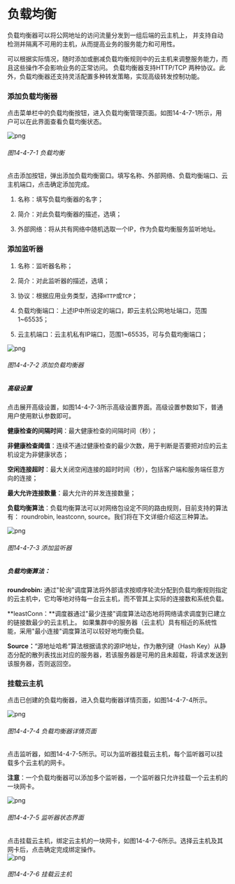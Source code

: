 # 负载均衡

负载均衡器可以将公网地址的访问流量分发到一组后端的云主机上， 并支持自动检测并隔离不可用的主机，从而提高业务的服务能力和可用性。

可以根据实际情况，随时添加或删减负载均衡规则中的云主机来调整服务能力，而且这些操作不会影响业务的正常访问。 负载均衡器支持HTTP/TCP 两种协议。此外，负载均衡器还支持灵活配置多种转发策略，实现高级转发控制功能。

### 添加负载均衡器

点击菜单栏中的负载均衡按钮，进入负载均衡管理页面。如图14-4-7-1所示，用户可以在此界面查看负载均衡状态。

![png](../images/14-4-7-1.png "图14-4-7-1 负载均衡")

###### 图14-4-7-1  负载均衡

点击添加按钮，弹出添加负载均衡窗口。填写名称、外部网络、负载均衡端口、云主机端口，点击确定添加完成。

1. 名称：填写负载均衡器的名字；

2. 简介：对此负载均衡器的描述，选填；

3. 外部网络：将从共有网络中随机选取一个IP，作为负载均衡服务监听地址。

### 添加监听器

1. 名称：监听器名称；

2. 简介：对此监听器的描述，选填；

3. 协议：根据应用业务类型，选择`HTTP`或`TCP`；

4. 负载均衡端口：上述IP中所设定的端口，即云主机公网地址端口，范围1~65535；

5. 云主机端口：云主机私有IP端口，范围1~65535，可与负载均衡端口；

![png](../images/14-4-7-2.png "图14-4-7-2 添加负载均衡器")

###### 图14-4-7-2  添加负载均衡器

##### 高级设置

点击展开高级设置，如图14-4-7-3所示高级设置界面。高级设置参数如下，普通用户使用默认参数即可。

**健康检查的间隔时间**：最大健康检查的间隔时间（秒）；

**非健康检查阈值**：连续不通过健康检查的最少次数，用于判断是否要把对应的云主机设定为非健康状态；

**空闲连接超时**：最大关闭空闲连接的超时时间（秒），包括客户端和服务端任意方向的连接；

**最大允许连接数量**：最大允许的并发连接数量；

**负载均衡算法**：负载均衡算法可以对网络包设定不同的路由规则，目前支持的算法有： roundrobin, leastconn, source。我们将在下文详细介绍这三种算法。

![png](../images/14-4-7-3.png "图14-4-7-3 添加监听器")

###### 图14-4-7-3  添加监听器

##### 负载均衡算法：

**roundrobin:** 通过"轮询"调度算法将外部请求按顺序轮流分配到负载均衡规则指定的云主机中，它均等地对待每一台云主机，而不管其上实际的连接数和系统负载。

**leastConn：**调度器通过"最少连接"调度算法动态地将网络请求调度到已建立的链接数最少的云主机上。 如果集群中的服务器（云主机）具有相近的系统性能，采用"最小连接"调度算法可以较好地均衡负载。

**Source：**“源地址哈希”算法根据请求的源IP地址，作为散列键（Hash Key）从静态分配的散列表找出对应的服务器，若该服务器是可用的且未超载，将请求发送到该服务器，否则返回空。

### 挂载云主机

点击已创建的负载均衡器，进入负载均衡器详情页面，如图14-4-7-4所示。

![png](../images/14-4-7-4.png "图14-4-7-4 负载均衡器详情页面")

###### 图14-4-7-4  负载均衡器详情页面

点击监听器，如图14-4-7-5所示。可以为监听器挂载云主机，每个监听器可以挂载多个云主机的网卡。

**注意**：一个负载均衡器可以添加多个监听器，一个监听器只允许挂载一个云主机的一块网卡。

![png](../images/14-4-7-5.png "图14-4-7-5 监听器状态界面")

###### 图14-4-7-5  监听器状态界面

点击挂载云主机，绑定云主机的一块网卡，如图14-4-7-6所示。选择云主机及其网卡后，点击确定完成绑定操作。  
![png](../images/14-4-7-6.png "图14-4-7-6 挂载云主机")

###### 图14-4-7-6  挂载云主机



